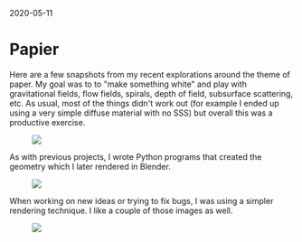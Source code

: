 2020-05-11

Papier
======

Here are a few snapshots from my recent explorations around the theme
of paper.  My goal was to to "make something white" and play with
gravitational fields, flow fields, spirals, depth of field, subsurface
scattering, etc.  As usual, most of the things didn't work out (for
example I ended up using a very simple diffuse material with no SSS) but
overall this was a productive exercise.

<figure class="full-width">
    <img data='{"max_width": 5120, "max_height": 2880}' src="triptych1.jpg"/>
</figure>

As with previous projects, I wrote Python programs that created the
geometry which I later rendered in Blender.

<figure class="full-width">
    <img data='{"max_width": 5120, "max_height": 2880}' src="triptych2.jpg"/>
</figure>

When working on new ideas or trying to fix bugs, I was using a simpler
rendering technique. I like a couple of those images as well.

<figure class="full-width">
    <img data='{"max_width": 5120, "max_height": 2880}' src="triptych3.jpg"/>
</figure>
